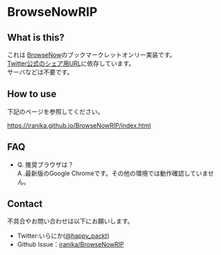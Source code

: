 # BrowseNowRIP

## What is this?

これは [BrowseNow](https://github.com/kamaboko123/BrowseNow)のブックマークレットオンリー実装です。  
[Twitter公式のシェア用URL](https://twitter.com/intent/tweet)に依存しています。  
サーバなどは不要です。  

## How to use

下記のページを参照してください。

https://iranika.github.io/BrowseNowRIP/index.html

## FAQ

* Q. 推奨ブラウザは？  
A .最新版のGoogle Chromeです。その他の環境では動作確認していません。

## Contact

不具合やお問い合わせは以下にお願いします。

* Twitter:いらにか([@happy_packt](https://twitter.com/happy_packet))
* Github Issue：[iranika/BrowseNowRIP](https://github.com/iranika/BrowseNowRIP/issues)
